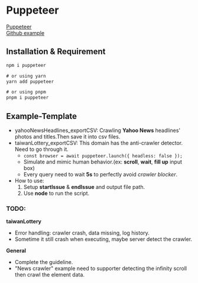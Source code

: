 # Puppeteer

[Puppeteer](https://pptr.dev/category/guides)  
[Github example](https://github.com/puppeteer/puppeteer)

## Installation & Requirement

```javascript
npm i puppeteer

# or using yarn
yarn add puppeteer

# or using pnpm
pnpm i puppeteer
```

## Example-Template

- yahooNewsHeadlines_exportCSV:
  Crawling **Yahoo News** headlines' photos and titles.Then save it into csv files.
- taiwanLottery_exportCSV:
  This domain has the anti-crawler detector. Need to go through it.
  - `const browser = await puppeteer.launch({ headless: false });`
  - Simulate and mimic human behavior.(ex: **scroll**, **wait**, **fill up** input box)
  - Every query need to wait **5s** to perfectly avoid _crawler blocker_.
- How to use:
  1. Setup **startIssue** & **endIssue** and output file path.
  2. Use **node** to run the script.

### TODO:

**taiwanLottery**

- Error handling: crawler crash, data missing, log history.
- Sometime it still crash when executing, maybe server detect the crawler.

**General**

- Complete the guideline.
- "News crawler" example need to supporter detecting the infinity scroll then crawl the element data.

